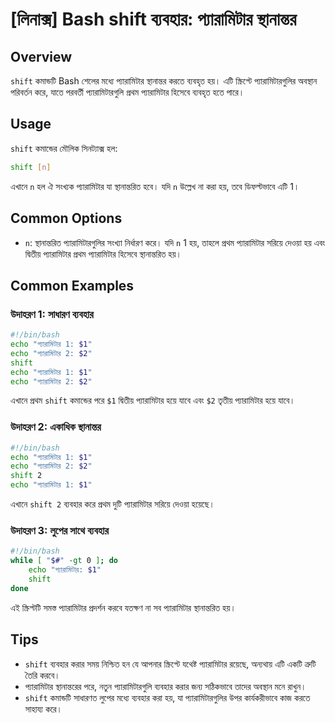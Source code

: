 # [লিনাক্স] Bash shift ব্যবহার: প্যারামিটার স্থানান্তর

## Overview
`shift` কমান্ডটি Bash শেলের মধ্যে প্যারামিটার স্থানান্তর করতে ব্যবহৃত হয়। এটি স্ক্রিপ্টে প্যারামিটারগুলির অবস্থান পরিবর্তন করে, যাতে পরবর্তী প্যারামিটারগুলি প্রথম প্যারামিটার হিসেবে ব্যবহৃত হতে পারে।

## Usage
`shift` কমান্ডের মৌলিক সিনট্যাক্স হল:

```bash
shift [n]
```

এখানে `n` হল ঐ সংখ্যক প্যারামিটার যা স্থানান্তরিত হবে। যদি `n` উল্লেখ না করা হয়, তবে ডিফল্টভাবে এটি 1।

## Common Options
- `n`: স্থানান্তরিত প্যারামিটারগুলির সংখ্যা নির্ধারণ করে। যদি `n` 1 হয়, তাহলে প্রথম প্যারামিটার সরিয়ে দেওয়া হয় এবং দ্বিতীয় প্যারামিটার প্রথম প্যারামিটার হিসেবে স্থানান্তরিত হয়।

## Common Examples

### উদাহরণ 1: সাধারণ ব্যবহার
```bash
#!/bin/bash
echo "প্যারামিটার 1: $1"
echo "প্যারামিটার 2: $2"
shift
echo "প্যারামিটার 1: $1"
echo "প্যারামিটার 2: $2"
```
এখানে প্রথম `shift` কমান্ডের পরে `$1` দ্বিতীয় প্যারামিটার হয়ে যাবে এবং `$2` তৃতীয় প্যারামিটার হয়ে যাবে।

### উদাহরণ 2: একাধিক স্থানান্তর
```bash
#!/bin/bash
echo "প্যারামিটার 1: $1"
echo "প্যারামিটার 2: $2"
shift 2
echo "প্যারামিটার 1: $1"
```
এখানে `shift 2` ব্যবহার করে প্রথম দুটি প্যারামিটার সরিয়ে দেওয়া হয়েছে।

### উদাহরণ 3: লুপের সাথে ব্যবহার
```bash
#!/bin/bash
while [ "$#" -gt 0 ]; do
    echo "প্যারামিটার: $1"
    shift
done
```
এই স্ক্রিপ্টটি সমস্ত প্যারামিটার প্রদর্শন করবে যতক্ষণ না সব প্যারামিটার স্থানান্তরিত হয়।

## Tips
- `shift` ব্যবহার করার সময় নিশ্চিত হন যে আপনার স্ক্রিপ্টে যথেষ্ট প্যারামিটার রয়েছে, অন্যথায় এটি একটি ত্রুটি তৈরি করবে।
- প্যারামিটার স্থানান্তরের পরে, নতুন প্যারামিটারগুলি ব্যবহার করার জন্য সঠিকভাবে তাদের অবস্থান মনে রাখুন।
- `shift` কমান্ডটি সাধারণত লুপের মধ্যে ব্যবহার করা হয়, যা প্যারামিটারগুলির উপর কার্যকরীভাবে কাজ করতে সাহায্য করে।